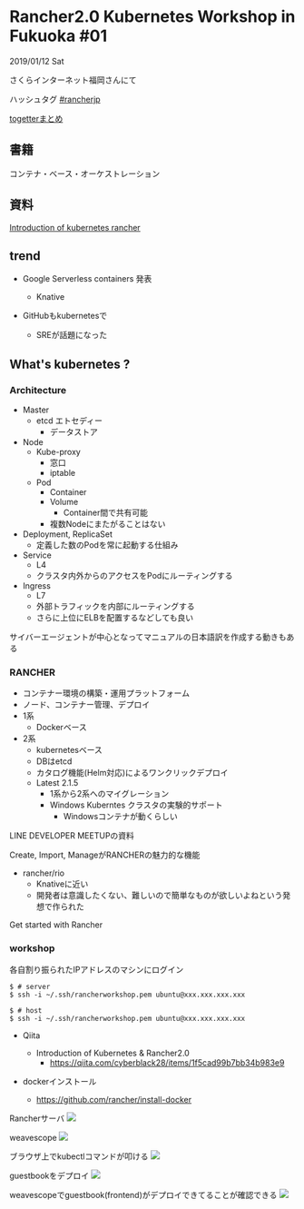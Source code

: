 # Rancher2.0 Kubernetes Workshop in Fukuoka #01

2019/01/12 Sat

さくらインターネット福岡さんにて

ハッシュタグ [#rancherjp](https://twitter.com/search?q=%23rancherjp)

[togetterまとめ](https://twitter.com/shindoy/status/1084260623750389760)

## 書籍

コンテナ・ベース・オーケストレーション

## 資料

[Introduction of kubernetes rancher
](https://www.slideshare.net/cyberblackvoom/introduction-of-kubernetes-rancher-127758994)

## trend

- Google Serverless containers 発表
  - Knative

- GitHubもkubernetesで
  - SREが話題になった

## What's kubernetes ?

### Architecture

- Master
  - etcd エトセディー
    - データストア
- Node
  - Kube-proxy
    - 窓口
    - iptable
  - Pod
    - Container
    - Volume
      - Container間で共有可能
    - 複数Nodeにまたがることはない
- Deployment, ReplicaSet
  - 定義した数のPodを常に起動する仕組み
- Service
  - L4
  - クラスタ内外からのアクセスをPodにルーティングする
- Ingress
  - L7
  - 外部トラフィックを内部にルーティングする
  - さらに上位にELBを配置するなどしても良い

サイバーエージェントが中心となってマニュアルの日本語訳を作成する動きもある

### RANCHER

- コンテナー環境の構築・運用プラットフォーム
- ノード、コンテナー管理、デプロイ
- 1系
  - Dockerベース
- 2系
  - kubernetesベース
  - DBはetcd
  - カタログ機能(Helm対応)によるワンクリックデプロイ
  - Latest 2.1.5
    - 1系から2系へのマイグレーション
    - Windows Kuberntes クラスタの実験的サポート
      - Windowsコンテナが動くらしい

LINE DEVELOPER MEETUPの資料

Create, Import, ManageがRANCHERの魅力的な機能

- rancher/rio
  - Knativeに近い
  - 開発者は意識したくない、難しいので簡単なものが欲しいよねという発想で作られた

Get started with Rancher

### workshop

各自割り振られたIPアドレスのマシンにログイン

```
$ # server
$ ssh -i ~/.ssh/rancherworkshop.pem ubuntu@xxx.xxx.xxx.xxx
```

```
$ # host
$ ssh -i ~/.ssh/rancherworkshop.pem ubuntu@xxx.xxx.xxx.xxx
```

- Qiita
  - Introduction of Kubernetes & Rancher2.0
    - https://qiita.com/cyberblack28/items/1f5cad99b7bb34b983e9

- dockerインストール
  - https://github.com/rancher/install-docker

Rancherサーバ
![](https://pbs.twimg.com/media/DwsI3LWVAAA4rth.jpg)

weavescope
![](https://pbs.twimg.com/media/DwsKyEnVYAAtlIk.jpg)

ブラウザ上でkubectlコマンドが叩ける
![](https://pbs.twimg.com/media/DwsMsFhUYAEdSNl.jpg)

guestbookをデプロイ
![](https://pbs.twimg.com/media/DwsNAYJUwAAK8cl.jpg)

weavescopeでguestbook(frontend)がデプロイできてることが確認できる
![](https://pbs.twimg.com/media/DwsN8BsUUAAgZ8Z.jpg)
